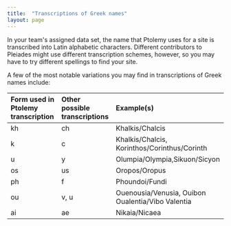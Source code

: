 ```yaml
---
title:  "Transcriptions of Greek names"
layout: page
---
```


In your team's assigned data set, the name that Ptolemy uses for a site is transcribed into Latin alphabetic characters.  Different contributors to Pleiades might use different transcription schemes, however, so you may have to try different spellings to find your site.

A few of the most notable variations you may find
in transcriptions of Greek names include:


| Form used in Ptolemy transcription | Other possible transcriptions | Example(s)                                        |
|:-----------------------------------|:------------------------------|:--------------------------------------------------|
| kh                                 | ch                            | Khalkis/Chalcis                                   |
| k                                  | c                             | Khalkis/Chalcis, Korinthos/Corinthus/Corinth      |
| u                                  | y                             | Olumpia/Olympia,Sikuon/Sicyon                     |
| os                                 | us                            | Oropos/Oropus                                     |
| ph                                 | f                             | Phoundoi/Fundi                                    |
| ou                                 | v, u                          | Ouenousia/Venusia, Ouibon Oualentia/Vibo Valentia |
| ai                                 | ae                            | Nikaia/Nicaea                                     |
